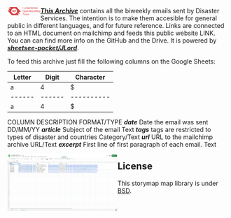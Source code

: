 <img src="/img/hot_logo.png" height="15%" width="15%" align="left"/> ***[This Archive](Link)*** contains all the biweekly emails sent by Disaster Services. The intention is to make them accesible for general public in different languages, and for future reference. Links are connected to an HTML document on mailchimp and feeds this public website LINK. You can can find more info on the GitHub and the Drive. 
It is powered by ***[sheetsee-pocket/JLord](https://github.com/jlord)***. 

To feed this archive just fill the following columns on the Google Sheets: 


Letter | Digit | Character
------ | ------|----------
a      | 4     | $
------ | ------|----------
a      | 4     | $

COLUMN	DESCRIPTION	FORMAT/TYPE
***date***	Date the email was sent	DD/MM/YY
***article***	Subject of the email	Text
***tags***	tags are restricted to types of disaster and countries	Category/Text
***url***	URL to the mailchimp archive	URL/Text
***excerpt***	First line of first paragraph of each email. 	Text

<img src="/img/google_sheets.png" height="50%" width="50%" align="left"/>

## License

This storymap map library is under [BSD](LICENSE).
